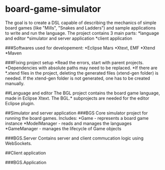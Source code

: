 # board-game-simulator
The goal is to create a DSL capable of describing the mechanics of simple board games (like "Mills", "Snakes and Ladders") and sample applications to write and run the language.
The project contains 3 main parts:
*language and editor
*simulator and server application
*client application

###Softwares used for developement:
*Eclipse Mars
*Xtext, EMF
*Xtend
*Maven

###Fixing project setup
*Read the errors, start with parent projects. 
*Dependencies with absolute paths may need to be replaced.
*If there are *.xtend files in the project, deleting the generated files (xtend-gen folder) is needed. If the xtend-gen folder is not generated, one has to be created manually.

##Language and editor
The BGL project contains the board game language, made in Eclipse Xtext. The BGL.* subprojects are needed for the editor Eclipse plugin.

##Simulator and server application
###BGS
Core simulator project for running the board games. Includes:
*Game - represents a board game instance
*ModelManager - reads and manages the languages
*GameManager - manages the lifecycle of Game objects

###BGS.Server
Contains server and client commucation logic using WebSockets.

##Client application

###BGS.Application

